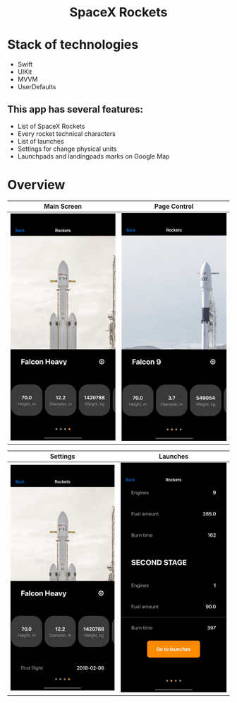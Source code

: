 <h1 align="center">SpaceX Rockets</h1>

# Stack of technologies

* Swift
* UIKit
* MVVM
* UserDefaults



## This app has several features:
* List of SpaceX Rockets
* Every rocket technical characters 
* List of launches
* Settings for change physical units
* Launchpads and landingpads marks on Google Map

# Overview

<table>
    <thead>
        <tr>
            <th>Main Screen</th>
            <th>Page Control</th>
        </tr>
    </thead>
    <tbody>
        <tr>
            <td>
                <img width="350" src="Resources/MainScreen.gif">
            </td>
            <td>
                <img width="350" src="Resources/PageController.gif">
            </td>
        </tr>
    </tbody>
</table>

<table>
    <thead>
        <tr>
            <th>Settings</th>
            <th>Launches</th>
        </tr>
    </thead>
    <tbody>
        <tr>
            <td>
                <img width="350" src="Resources/SettingsScreen.gif">
            </td>
            <td>
                <img width="350" src="Resources/LaunchesScreen.gif">
            </td>
        </tr>
    </tbody>
</table>
